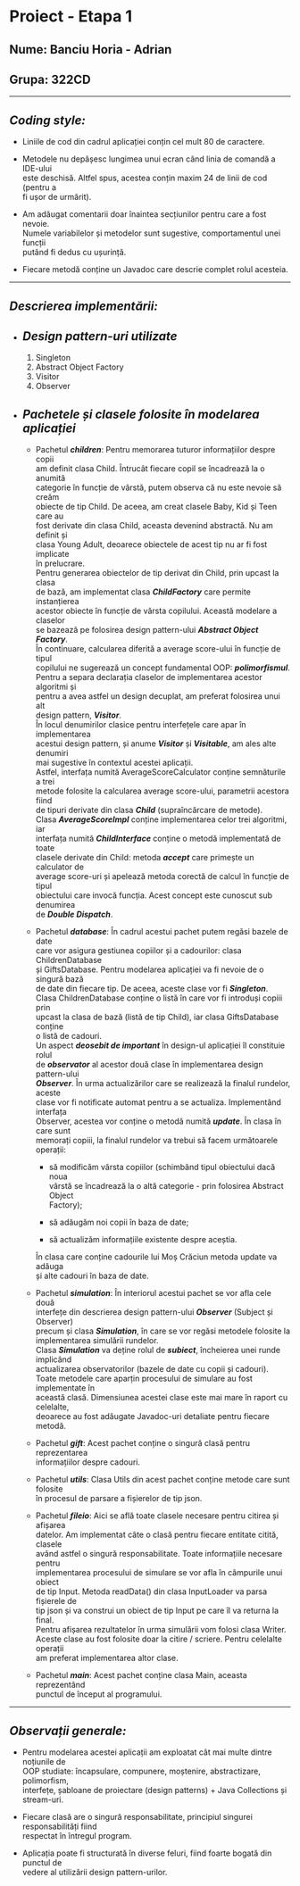 # Proiect - Etapa 1

## Nume: Banciu Horia - Adrian

## Grupa: 322CD

---

## ***Coding style:***

* Liniile de cod din cadrul aplicației conțin cel mult 80 de caractere.


* Metodele nu depășesc lungimea unui ecran când linia de comandă a IDE-ului \
este deschisă. Altfel spus, acestea conțin maxim 24 de linii de cod (pentru a \
fi ușor de urmărit).


* Am adăugat comentarii doar înaintea secțiunilor pentru care a fost nevoie. \
Numele variabilelor și metodelor sunt sugestive, comportamentul unei funcții \
putând fi dedus cu ușurință. 


* Fiecare metodă conține un Javadoc care descrie complet rolul acesteia.

---

## ***Descrierea implementării:***

* ## ***Design pattern-uri utilizate*** ##

    1. Singleton
    2. Abstract Object Factory
    3. Visitor
    4. Observer



* ## ***Pachetele și clasele folosite în modelarea aplicației*** ##

    * Pachetul ***children***: Pentru memorarea tuturor informațiilor despre copii\
    am definit clasa Child. Întrucât fiecare copil se încadrează la o anumită  \
    categorie în funcție de vârstă, putem observa că nu este nevoie să creăm \
    obiecte de tip Child. De aceea, am creat clasele Baby, Kid și Teen care au \
    fost derivate din clasa Child, aceasta devenind abstractă. Nu am definit și\
    clasa Young Adult, deoarece obiectele de acest tip nu ar fi fost implicate \
    în prelucrare. \
    Pentru generarea obiectelor de tip derivat din Child, prin upcast la clasa \
    de bază, am implementat clasa ***ChildFactory*** care permite instanțierea \
    acestor obiecte în funcție de vârsta copilului. Această modelare a claselor\
    se bazează pe folosirea design pattern-ului ***Abstract Object Factory***. \
    În continuare, calcularea diferită a average score-ului în funcție de tipul\
    copilului ne sugerează un concept fundamental OOP: ***polimorfismul***. \
    Pentru a separa declarația claselor de implementarea acestor algoritmi și\
    pentru a avea astfel un design decuplat, am preferat folosirea unui alt \
    design pattern, ***Visitor***. \
    În locul denumirilor clasice pentru interfețele care apar în implementarea\
    acestui design pattern, și anume ***Visitor*** și ***Visitable***, am ales 
    alte denumiri\
    mai sugestive în contextul acestei aplicații. \
    Astfel, interfața numită AverageScoreCalculator conține semnăturile a trei\
    metode folosite la calcularea average score-ului, parametrii acestora fiind\
    de tipuri derivate din clasa ***Child*** (supraîncărcare de metode). \
    Clasa ***AverageScoreImpl*** conține implementarea celor trei algoritmi, iar\
    interfața numită ***ChildInterface*** conține o metodă implementată de toate\
    clasele derivate din Child: metoda ***accept*** care primește un calculator
    de \
    average score-uri și apelează metoda corectă de calcul în funcție de tipul \
    obiectului care invocă funcția. Acest concept este cunoscut sub denumirea \
    de ***Double Dispatch***.
    
    * Pachetul ***database***: În cadrul acestui pachet putem regăsi bazele de
    date\
    care vor asigura gestiunea copiilor și a cadourilor: clasa ChildrenDatabase\
    și GiftsDatabase. Pentru modelarea aplicației va fi nevoie de o singură 
    bază\
    de date din fiecare tip. De aceea, aceste clase vor fi ***Singleton***.\
    Clasa ChildrenDatabase conține o listă în care vor fi introduși copiii prin\
    upcast la clasa de bază (listă de tip Child), iar clasa GiftsDatabase
    conține\
    o listă de cadouri.\
    Un aspect ***deosebit de important*** în design-ul aplicației îl constituie
    rolul\
    de ***observator*** al acestor două clase în implementarea design
    pattern-ului\
    ***Observer***. În urma actualizărilor care se realizează la finalul
    rundelor, aceste\
    clase vor fi notificate automat pentru a se actualiza. Implementând
    interfața\
    Observer, acestea vor conține o metodă numită ***update***. În clasa în care
    sunt \
    memorați copiii, la finalul rundelor va trebui să facem următoarele operații:
        * să modificăm vârsta copiilor (schimbând tipul obiectului dacă noua\
        vârstă se încadrează la o altă categorie - prin folosirea Abstract
        Object\
        Factory);

        * să adăugăm noi copii în baza de date;
        
        * să actualizăm informațiile existente despre aceștia.

        În clasa care conține cadourile lui Moș Crăciun metoda update va adăuga
        \
        și alte cadouri în baza de date.
  
    * Pachetul ***simulation***: În interiorul acestui pachet se vor afla cele
    două\
    interfețe din descrierea design pattern-ului ***Observer*** (Subject și
    Observer)\
    precum și clasa ***Simulation***, în care se vor regăsi metodele folosite la
    \
    implementarea simulării rundelor.\
    Clasa ***Simulation*** va deține rolul de ***subiect***, încheierea unei 
    runde implicând\
    actualizarea observatorilor (bazele de date cu copii și cadouri). \
    Toate metodele care aparțin procesului de simulare au fost implementate în\
    această clasă. Dimensiunea acestei clase este mai mare în raport cu
    celelalte,\
    deoarece au fost adăugate Javadoc-uri detaliate pentru fiecare metodă. 

    * Pachetul ***gift***: Acest pachet conține o singură clasă pentru
    reprezentarea \
    informațiilor despre cadouri.

    * Pachetul ***utils***: Clasa Utils din acest pachet conține metode care
    sunt folosite \
    în procesul de parsare a fișierelor de tip json.

    * Pachetul ***fileio***: Aici se află toate clasele necesare pentru citirea
    și afișarea\
    datelor. Am implementat câte o clasă pentru fiecare entitate citită, clasele
    \
    având astfel o singură responsabilitate. Toate informațiile necesare pentru\
    implementarea procesului de simulare se vor afla în câmpurile unui obiect\
    de tip Input. Metoda readData() din clasa InputLoader va parsa fișierele de\
    tip json și va construi un obiect de tip Input pe care îl va returna la
    final.\
    Pentru afișarea rezultatelor în urma simulării vom folosi clasa Writer.\
    Aceste clase au fost folosite doar la citire / scriere. Pentru celelalte
    operații\
    am preferat implementarea altor clase.

    * Pachetul ***main***: Acest pachet conține clasa Main, aceasta reprezentând
    \
    punctul de început al programului. 

---

## ***Observații generale:***
    
* Pentru modelarea acestei aplicații am exploatat cât mai multe dintre noțiunile
de\
OOP studiate: încapsulare, compunere, moștenire, abstractizare, polimorfism, \
interfețe, șabloane de proiectare (design patterns) + Java Collections și
stream-uri.


* Fiecare clasă are o singură responsabilitate, principiul singurei
responsabilități fiind\
respectat în întregul program.


* Aplicația poate fi structurată în diverse feluri, fiind foarte bogată din 
punctul de\
 vedere al utilizării design pattern-urilor. 









    







    




